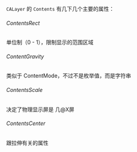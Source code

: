 
`CALayer`  的 `Contents` 有几下几个主要的属性：

###### ContentsRect

单位制（0 - 1），限制显示的范围区域

###### ContentGravity

类似于 ContentMode，不过不是枚举值，而是字符串

###### ContentsScale

决定了物理显示屏是 几@X屏

###### ContentsCenter

跟拉伸有关的属性

